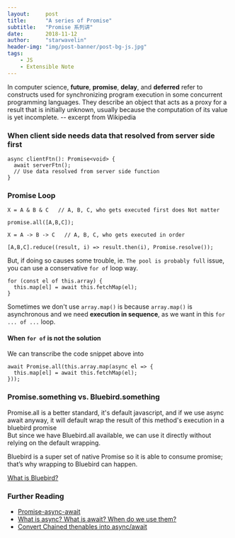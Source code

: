 ```yaml
---
layout:     post
title:      "A series of Promise"
subtitle:   "Promise 系列讲"
date:       2018-11-12
author:     "starwavelin"
header-img: "img/post-banner/post-bg-js.jpg"
tags:
    - JS
    - Extensible Note
---
```

In computer science, **future**, **promise**, **delay**, and **deferred** refer to constructs used for synchronizing program execution in some concurrent programming languages. They describe an object that acts as a proxy for a result that is initially unknown, usually because the computation of its value is yet incomplete.
-- excerpt from Wikipedia

### When client side needs data that resolved from server side first

```
async clientFtn(): Promise<void> {
  await serverFtn();
  // Use data resolved from server side function
}
```

### Promise Loop
```
X = A & B & C   // A, B, C, who gets executed first does Not matter

promise.all([A,B,C]);
```

```
X = A -> B -> C   // A, B, C, who gets executed in order

[A,B,C].reduce((result, i) => result.then(i), Promise.resolve());
```

But, if doing so causes some trouble, ie. `The pool is probably full` issue, you can use a conservative `for of` loop way.

```
for (const el of this.array) {
  this.map[el] = await this.fetchMap(el);
}
```
Sometimes we don't use `array.map()` is because `array.map()` is asynchronous and we need **execution in sequence**, as we want in this `for ... of ...` loop.

#### When `for of` is not the solution
We can transcribe the code snippet above into
```
await Promise.all(this.array.map(async el => {
  this.map[el] = await this.fetchMap(el);
}));
```

### Promise.something vs. Bluebird.something
Promise.all is a better standard, it's default javascript, and if we use async await anyway, it will default wrap the result of this method's execution in a bluebird promise  
But since we have Bluebird.all available, we can use it directly without relying on the default wrapping.

Bluebird is a super set of native Promise so it is able to consume promise; that’s why wrapping to Bluebird can happen.

[What is Bluebird?](http://bluebirdjs.com/docs/getting-started.html)

### Further Reading
- [Promise-async-await](https://codeburst.io/javascript-es-2017-learn-async-await-by-example-48acc58bad65)
- [What is async? What is await? When do we use them?](https://basarat.gitbooks.io/typescript/docs/async-await.html)
- [Convert Chained thenables into async/await](http://www.syntaxsuccess.com/viewarticle/async-and-await-in-typescript)
